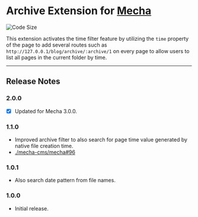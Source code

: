 Archive Extension for [Mecha](https://github.com/mecha-cms/mecha)
=================================================================

![Code Size](https://img.shields.io/github/languages/code-size/mecha-cms/x.archive?color=%23444&style=for-the-badge)

This extension activates the time filter feature by utilizing the `time` property of the page to add several routes such as `http://127.0.0.1/blog/archive/:archive/1` on every page to allow users to list all pages in the current folder by time.

---

Release Notes
-------------

### 2.0.0

 - [x] Updated for Mecha 3.0.0.

### 1.1.0

 - Improved archive filter to also search for page time value generated by native file creation time.
 - [./mecha-cms/mecha#96](https://github.com/mecha-cms/mecha/issues/96)

### 1.0.1

 - Also search date pattern from file names.

### 1.0.0

 - Initial release.